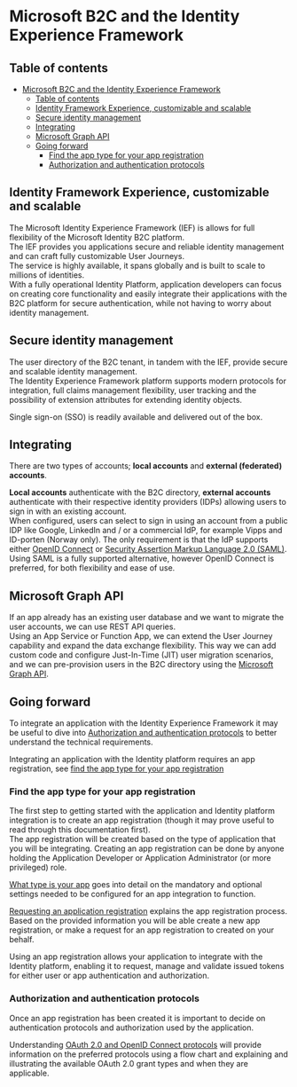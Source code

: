 # Microsoft B2C and the Identity Experience Framework

## Table of contents

- [Microsoft B2C and the Identity Experience Framework](#microsoft-b2c-and-the-identity-experience-framework)
  - [Table of contents](#table-of-contents)
  - [Identity Framework Experience, customizable and scalable](#identity-framework-experience-customizable-and-scalable)
  - [Secure identity management](#secure-identity-management)
  - [Integrating](#integrating)
  - [Microsoft Graph API](#microsoft-graph-api)
  - [Going forward](#going-forward)
    - [Find the app type for your app registration](#find-the-app-type-for-your-app-registration)
    - [Authorization and authentication protocols](#authorization-and-authentication-protocols)

## Identity Framework Experience, customizable and scalable

The Microsoft Identity Experience Framework (IEF) is allows for full flexibility of the Microsoft Identity B2C platform.  
The IEF provides you applications secure and reliable identity management and can craft fully customizable User Journeys.  
The service is highly available, it spans globally and is built to scale to millions of identities.  
With a fully operational Identity Platform, application developers can focus on creating core functionality and easily integrate their applications with the B2C platform for secure authentication, while not having to worry about identity management.

## Secure identity management

The user directory of the B2C tenant, in tandem with the IEF, provide secure and scalable identity management.  
The Identity Experience Framework platform supports modern protocols for integration, full claims management flexibility, user tracking and the possibility of extension attributes for extending identity objects.

Single sign-on (SSO) is readily available and delivered out of the box.

## Integrating

There are two types of accounts; **local accounts** and **external (federated) accounts**.

**Local accounts** authenticate with the B2C directory, **external accounts** authenticate with their respective identity providers (IDPs) allowing users to sign in with an existing account.  
When configured, users can select to sign in using an account from a public IDP like Google, LinkedIn and / or a commercial IdP, for example Vipps and ID-porten (Norway only).
The only requirement is that the IdP supports either [OpenID Connect](./e1-AuthN-and-AuthZ.md#openid-connect) or [Security Assertion Markup Language 2.0 (SAML)](./e9a-SAML.md).  
Using SAML is a fully supported alternative, however OpenID Connect is preferred, for both flexibility and ease of use.

## Microsoft Graph API

If an app already has an existing user database and we want to migrate the user accounts, we can use REST API queries.  
Using an App Service or Function App, we can extend the User Journey capability and expand the data exchange flexibility.
This way we can add custom code and configure Just-In-Time (JIT) user migration scenarios, and we can pre-provision users in the B2C directory using the [Microsoft Graph API](https://graph.microsoft.io/).

## Going forward

To integrate an application with the Identity Experience Framework it may be useful to dive into [Authorization and authentication protocols](#authorization-and-authentication-protocols) to better understand the technical requirements.

Integrating an application with the Identity platform requires an app registration, see [find the app type for your app registration](#find-the-app-type-for-your-app-registration)

### Find the app type for your app registration

The first step to getting started with the application and Identity platform integration is to create an app registration (though it may prove useful to read through this documentation first).  
The app registration will be created based on the type of application that you will be integrating. Creating an app registration can be done by anyone holding the Application Developer or Application Administrator (or more privileged) role.

[What type is your app](./c1-Creating-an-app-registration.md#what-type-of-application-are-you-integrating--developing) goes into detail on the mandatory and optional settings needed to be configured for an app integration to function.

[Requesting an application registration](./c1-Creating-an-app-registration.md) explains the app registration process.  
Based on the provided information you will be able create a new app registration, or make a request for an app registration to created on your behalf.

Using an app registration allows your application to integrate with the Identity platform, enabling it to request, manage and validate issued tokens for either user or app authentication and authorization.

### Authorization and authentication protocols

Once an app registration has been created it is important to decide on authentication protocols and authorization used by the application.

Understanding [OAuth 2.0 and OpenID Connect protocols](./e1-AuthN-and-AuthZ.md#which-oauth-20-flow-should-i-use) will provide information on the preferred protocols using a flow chart and explaining and illustrating the available OAuth 2.0 grant types and when they are applicable.

